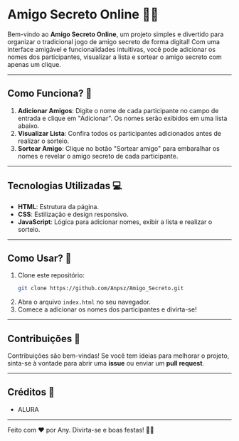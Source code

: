 # Amigo Secreto Online 🎁✨

Bem-vindo ao **Amigo Secreto Online**, um projeto simples e divertido para organizar o tradicional jogo de amigo secreto de forma digital! Com uma interface amigável e funcionalidades intuitivas, você pode adicionar os nomes dos participantes, visualizar a lista e sortear o amigo secreto com apenas um clique.

---

## Como Funciona? 🎲

1. **Adicionar Amigos**: Digite o nome de cada participante no campo de entrada e clique em "Adicionar". Os nomes serão exibidos em uma lista abaixo.
2. **Visualizar Lista**: Confira todos os participantes adicionados antes de realizar o sorteio.
3. **Sortear Amigo**: Clique no botão "Sortear amigo" para embaralhar os nomes e revelar o amigo secreto de cada participante.

---

## Tecnologias Utilizadas 💻

- **HTML**: Estrutura da página.
- **CSS**: Estilização e design responsivo.
- **JavaScript**: Lógica para adicionar nomes, exibir a lista e realizar o sorteio.

---

## Como Usar? 🚀

1. Clone este repositório:
   ```bash
   git clone https://github.com/Anpsz/Amigo_Secreto.git
   ```
2. Abra o arquivo `index.html` no seu navegador.
3. Comece a adicionar os nomes dos participantes e divirta-se!

---

## Contribuições 🤝

Contribuições são bem-vindas! Se você tem ideias para melhorar o projeto, sinta-se à vontade para abrir uma **issue** ou enviar um **pull request**.

---

## Créditos 🙌

- ALURA

---

Feito com ❤️ por Any. Divirta-se e boas festas! 🎉🎄
